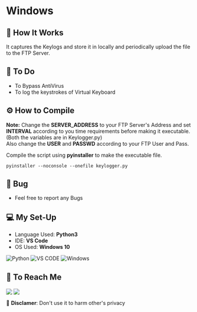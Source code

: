 # Windows  

## 🐼 How It Works  

It captures the Keylogs and store it in locally and periodically upload the file to the FTP Server.  


## 🥷 To Do  

* To Bypass AntiVirus  
* To log the keystrokes of Virtual Keyboard  


## ⚙️ How to Compile  

__Note:__ Change the __SERVER_ADDRESS__ to your FTP Server's Address and set __INTERVAL__ according to you time requirements before making it executable.(Both the variables are in Keylogger.py)  
Also change the __USER__  and __PASSWD__  according to your FTP User and Pass.  


Compile the script using __pyinstaller__ to make the executable file.  

```
pyinstaller --noconsole --onefile keylogger.py
```  

## 🐞 Bug  
   
* Feel free to report any Bugs  

## 💻 My Set-Up  

* Language Used: __Python3__  
* IDE: __VS Code__  
* OS Used: __Windows 10__  

![Python](https://img.shields.io/badge/python-3670A0?style=for-the-badge&logo=python&logoColor=ffdd54) ![VS CODE](https://img.shields.io/badge/Visual_Studio_Code-0078D4?style=for-the-badge&logo=visual%20studio%20code&logoColor=white) ![Windows](https://img.shields.io/badge/Windows-0078D6?style=for-the-badge&logo=windows&logoColor=white)  

## 💬 To Reach Me  

 <a href='https://discord.com/users/718847515176206406' target="blank"> <img align="center" src="https://img.shields.io/badge/Discord-%235865F2.svg?style=for-the-badge&logo=discord&logoColor=white"/></a> <a href='https://twitter.com/debang5hu' target="blank"> <img align="center" src="https://img.shields.io/badge/X-%23000000.svg?style=for-the-badge&logo=X&logoColor=white"/></a>  
 


🚫 __Disclamer__: Don't use it to harm other's privacy  



